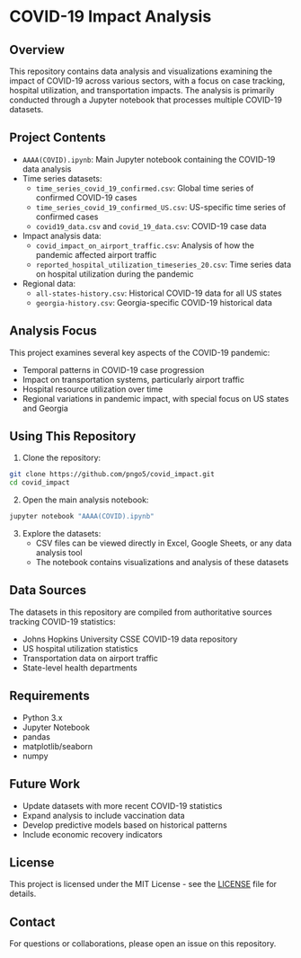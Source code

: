 # COVID-19 Impact Analysis

## Overview
This repository contains data analysis and visualizations examining the impact of COVID-19 across various sectors, with a focus on case tracking, hospital utilization, and transportation impacts. The analysis is primarily conducted through a Jupyter notebook that processes multiple COVID-19 datasets.

## Project Contents
- `AAAA(COVID).ipynb`: Main Jupyter notebook containing the COVID-19 data analysis
- Time series datasets:
  - `time_series_covid_19_confirmed.csv`: Global time series of confirmed COVID-19 cases
  - `time_series_covid_19_confirmed_US.csv`: US-specific time series of confirmed cases
  - `covid19_data.csv` and `covid_19_data.csv`: COVID-19 case data
- Impact analysis data:
  - `covid_impact_on_airport_traffic.csv`: Analysis of how the pandemic affected airport traffic
  - `reported_hospital_utilization_timeseries_20.csv`: Time series data on hospital utilization during the pandemic
- Regional data:
  - `all-states-history.csv`: Historical COVID-19 data for all US states
  - `georgia-history.csv`: Georgia-specific COVID-19 historical data

## Analysis Focus
This project examines several key aspects of the COVID-19 pandemic:
- Temporal patterns in COVID-19 case progression
- Impact on transportation systems, particularly airport traffic
- Hospital resource utilization over time
- Regional variations in pandemic impact, with special focus on US states and Georgia

## Using This Repository
1. Clone the repository:
```bash
git clone https://github.com/pngo5/covid_impact.git
cd covid_impact
```

2. Open the main analysis notebook:
```bash
jupyter notebook "AAAA(COVID).ipynb"
```

3. Explore the datasets:
   - CSV files can be viewed directly in Excel, Google Sheets, or any data analysis tool
   - The notebook contains visualizations and analysis of these datasets

## Data Sources
The datasets in this repository are compiled from authoritative sources tracking COVID-19 statistics:
- Johns Hopkins University CSSE COVID-19 data repository
- US hospital utilization statistics
- Transportation data on airport traffic
- State-level health departments

## Requirements
- Python 3.x
- Jupyter Notebook
- pandas
- matplotlib/seaborn
- numpy

## Future Work
- Update datasets with more recent COVID-19 statistics
- Expand analysis to include vaccination data
- Develop predictive models based on historical patterns
- Include economic recovery indicators

## License
This project is licensed under the MIT License - see the [LICENSE](LICENSE) file for details.

## Contact
For questions or collaborations, please open an issue on this repository.
